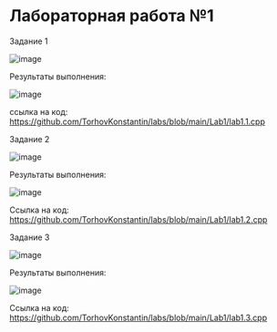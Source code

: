 # Лабораторная работа №1
Задание 1

![image](https://github.com/TorhovKonstantin/labs/assets/122263721/966b6925-be1f-4c6f-b174-984c7db6cf15)

Результаты выполнения:

![image](https://github.com/TorhovKonstantin/labs/assets/122263721/17b57668-87d9-4ed4-b0a1-908654d1f267)

ссылка на код: https://github.com/TorhovKonstantin/labs/blob/main/Lab1/lab1.1.cpp

Задание 2

![image](https://github.com/TorhovKonstantin/labs/assets/122263721/012876a9-f183-412d-b539-b1ca11cc6905)

Результаты выполнения:

![image](https://github.com/TorhovKonstantin/labs/assets/122263721/e56e0fa5-9048-49f9-bbc3-5658793644ab)

Ссылка на код: https://github.com/TorhovKonstantin/labs/blob/main/Lab1/lab1.2.cpp

Задание 3

![image](https://github.com/TorhovKonstantin/labs/assets/122263721/f5164cf7-96ad-4e8e-9d77-916b92e1dfd9)

Результаты выполнения:

![image](https://github.com/TorhovKonstantin/labs/assets/122263721/9fb8b81d-c0da-496e-9e08-50982da6e718)

Ссылка на код: https://github.com/TorhovKonstantin/labs/blob/main/Lab1/lab1.3.cpp
